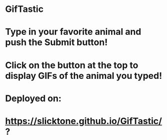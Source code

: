 # GifTastic
#
#
#
# Type in your favorite animal and push the Submit button!
# Click on the button at the top to display GIFs of the animal you typed!
#
#
#
# Deployed on:
# 
# https://slicktone.github.io/GifTastic/?